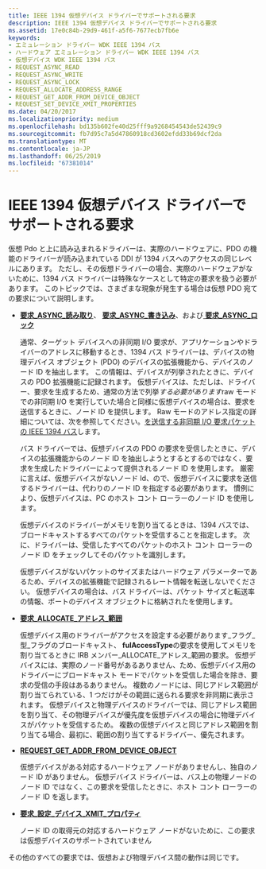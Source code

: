 ```yaml
---
title: IEEE 1394 仮想デバイス ドライバーでサポートされる要求
description: IEEE 1394 仮想デバイス ドライバーでサポートされる要求
ms.assetid: 17e0c84b-29d9-461f-a5f6-7677ecb7fb6e
keywords:
- エミュレーション ドライバー WDK IEEE 1394 バス
- ハードウェア エミュレーション ドライバー WDK IEEE 1394 バス
- 仮想デバイス WDK IEEE 1394 バス
- REQUEST_ASYNC_READ
- REQUEST_ASYNC_WRITE
- REQUEST_ASYNC_LOCK
- REQUEST_ALLOCATE_ADDRESS_RANGE
- REQUEST_GET_ADDR_FROM_DEVICE_OBJECT
- REQUEST_SET_DEVICE_XMIT_PROPERTIES
ms.date: 04/20/2017
ms.localizationpriority: medium
ms.openlocfilehash: bd135b602fe40d25fff9a9268454543de52439c9
ms.sourcegitcommit: fb7d95c7a5d47860918cd3602efdd33b69dcf2da
ms.translationtype: MT
ms.contentlocale: ja-JP
ms.lasthandoff: 06/25/2019
ms.locfileid: "67381014"
---
```

# <a name="supporting-requests-in-ieee-1394-virtual-device-drivers"></a>IEEE 1394 仮想デバイス ドライバーでサポートされる要求





仮想 Pdo と上に読み込まれるドライバーは、実際のハードウェアに、PDO の機能のドライバーが読み込まれている DDI が 1394 バスへのアクセスの同じレベルにあります。 ただし、その仮想ドライバーの場合、実際のハードウェアがないために、1394 バス ドライバーは特殊なケースとして特定の要求を扱う必要があります。 このトピックでは、さまざまな現象が発生する場合は仮想 PDO 宛ての要求について説明します。

-   [**要求\_ASYNC\_読み取り**](https://msdn.microsoft.com/library/windows/hardware/ff537634)、 [**要求\_ASYNC\_書き込み**](https://msdn.microsoft.com/library/windows/hardware/ff537636)、および[ **要求\_ASYNC\_ロック**](https://msdn.microsoft.com/library/windows/hardware/ff537633)

    通常、ターゲット デバイスへの非同期 I/O 要求が、アプリケーションやドライバーのアドレスに移動するとき、1394 バス ドライバーは、デバイスの物理デバイス オブジェクト (PDO) のデバイスの拡張機能から、デバイスのノード ID を抽出します。 この情報は、デバイスが列挙されたときに、デバイスの PDO 拡張機能に記録されます。 仮想デバイスは、ただしは、ドライバー、要求を生成するため、通常の方法で列挙*する必要があります*raw モードでの非同期 I/O を実行していた場合と同様に仮想デバイスの場合は、要求を送信するときに、ノード ID を提供します。 Raw モードのアドレス指定の詳細については、次を参照してください。[を送信する非同期 I/O 要求パケットの IEEE 1394 バス](https://docs.microsoft.com/windows-hardware/drivers/ieee/sending-asynchronous-i-o-request-packets-on-the-ieee-1394-bus)します。

    バス ドライバーでは、仮想デバイスの PDO の要求を受信したときに、デバイスの拡張機能からのノード ID を抽出しようとするとするのではなく、要求を生成したドライバーによって提供されるノード ID を使用します。 厳密に言えば、仮想デバイスがないノード Id、ので、仮想デバイスに要求を送信するドライバーは、代わりのノード ID を指定する必要があります。 慣例により、仮想デバイスは、PC のホスト コント ローラーのノード ID を使用します。

    仮想デバイスのドライバーがメモリを割り当てるときは、1394 バスでは、ブロードキャストするすべてのパケットを受信することを指定します。 次に、ドライバーは、受信したすべてのパケットのホスト コント ローラーのノード ID をチェックしてそのパケットを識別します。

    仮想デバイスがないパケットのサイズまたはハードウェア パラメーターであるため、デバイスの拡張機能で記録されるレート情報を転送しないでください。 仮想デバイスの場合は、バス ドライバーは、パケット サイズと転送率の情報、ポートのデバイス オブジェクトに格納されたを使用します。

-   [**要求\_ALLOCATE\_アドレス\_範囲**](https://msdn.microsoft.com/library/windows/hardware/ff537632)

    仮想デバイス用のドライバーがアクセスを設定する必要があります\_フラグ\_型\_フラグのブロードキャスト、 **fulAccessType**の要求を使用してメモリを割り当てるときに IRB メンバー\_ALLOCATE\_アドレス\_範囲の要求。 仮想デバイスには、実際のノード番号があるありません、ため、仮想デバイス用のドライバーにブロードキャスト モードでパケットを受信した場合を除き、要求の受信の手段はあるありません。 複数のノードには、同じアドレス範囲が割り当てられている、1 つだけがその範囲に送られる要求を非同期に表示されます。 仮想デバイスと物理デバイスのドライバーでは、同じアドレス範囲を割り当て、その物理デバイスが優先度を仮想デバイスの場合に物理デバイスがパケットを受信するため。 複数の仮想デバイスと同じアドレス範囲を割り当てる場合、最初に、範囲の割り当てするドライバー、優先されます。

-   [**REQUEST\_GET\_ADDR\_FROM\_DEVICE\_OBJECT**](https://msdn.microsoft.com/library/windows/hardware/ff537641)

    仮想デバイスがある対応するハードウェア ノードがありませんし、独自のノード ID がありません。 仮想デバイス ドライバーは、バス上の物理ノードのノード ID ではなく、この要求を受信したときに、ホスト コント ローラーのノード ID を返します。

-   [**要求\_設定\_デバイス\_XMIT\_プロパティ**](https://msdn.microsoft.com/library/windows/hardware/ff537662)

    ノード ID の取得元の対応するハードウェア ノードがないために、この要求は仮想デバイスのサポートされていません

その他のすべての要求では、仮想および物理デバイス間の動作は同じです。

 

 




